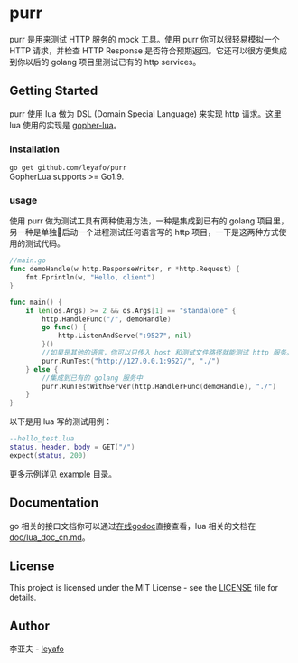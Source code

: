 # purr
purr 是用来测试 HTTP 服务的 mock 工具。使用 purr 你可以很轻易模拟一个 HTTP 请求，并检查 HTTP Response 是否符合预期返回。它还可以很方便集成到你以后的 golang 项目里测试已有的 http services。

## Getting Started
purr 使用 lua 做为 DSL (Domain Special Language) 来实现 http 请求。这里 lua 使用的实现是 [gopher-lua](https://github.com/yuin/gopher-lua)。

### installation
`go get github.com/leyafo/purr`  
GopherLua supports >= Go1.9.

### usage
使用 purr 做为测试工具有两种使用方法，一种是集成到已有的 golang 项目里，另一种是单独启动一个进程测试任何语言写的 http 项目，一下是这两种方式使用的测试代码。
```go
//main.go
func demoHandle(w http.ResponseWriter, r *http.Request) {
	fmt.Fprintln(w, "Hello, client")
}

func main() {
	if len(os.Args) >= 2 && os.Args[1] == "standalone" {
		http.HandleFunc("/", demoHandle)
		go func() {
			http.ListenAndServe(":9527", nil)
        }()
        //如果是其他的语言，你可以只传入 host 和测试文件路径就能测试 http 服务。
		purr.RunTest("http://127.0.0.1:9527/", "./")  
	} else {
        //集成到已有的 golang 服务中
		purr.RunTestWithServer(http.HandlerFunc(demoHandle), "./")
	}
}
```

以下是用 lua 写的测试用例：  
```lua
--hello_test.lua
status, header, body = GET("/")
expect(status, 200)
```
更多示例详见 [example](example) 目录。

## Documentation
go 相关的接口文档你可以通过[在线godoc](https://godoc.org/github.com/leyafo/purr)直接查看，lua 相关的文档在 [doc/lua_doc_cn.md](doc/lua_doc_cn.md)。

## License
This project is licensed under the MIT License - see the [LICENSE](LICENSE.md) file for details.

## Author
李亚夫 - [leyafo](http://www.leyafo.com)